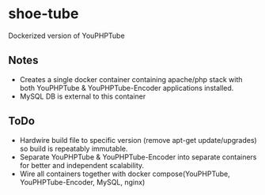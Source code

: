 # shoe-tube
Dockerized version of YouPHPTube

## Notes
* Creates a single docker container containing apache/php stack with both YouPHPTube & YouPHPTube-Encoder applications installed.  
* MySQL DB is external to this container


## ToDo
* Hardwire build file to specific version (remove apt-get update/upgrades) so build is repeatably immutable.
* Separate YouPHPTube & YouPHPTube-Encoder into separate containers for better and independent scalability.  
* Wire all containers together with docker compose(YouPHPTube, YouPHPTube-Encoder, MySQL, nginx)
